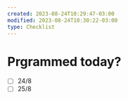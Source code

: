 ```yaml
---
created: 2023-08-24T10:29:47-03:00
modified: 2023-08-24T10:30:22-03:00
type: Checklist
---
```


# Prgrammed today?

- [ ] 24/8
- [ ] 25/8
